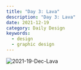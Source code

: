 ```yaml
---
title: "Day 3: Lava"
description: "Day 3: Lava"
date: 2021-12-19 
category: Daily Design
keywords: 
  - design
  - graphic design
---
```


![2021-19-Dec-Lava](https://user-images.githubusercontent.com/3475947/146693030-571b8ae4-98d4-413c-aed5-721a5d36f330.png)
